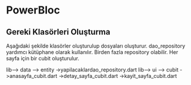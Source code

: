 # PowerBloc
## Gereki Klasörleri Oluşturma
Aşağıdaki şekilde klasörler oluşturulup dosyaları oluşturur. dao_repository yardımcı kütüphane olarak kullanılır. Birden fazla repository olabilir. Her sayfa için bir cubit oluşturulur.

lib--> data --> entity ->yapilacaklardao_repository.dart
lib--> ui --> cubit ->anasayfa_cubit.dart
                    ->detay_sayfa_cubit.dart
                    ->kayit_sayfa_cubit.dart
